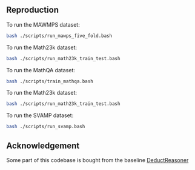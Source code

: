 ## Reproduction
To run the MAWMPS dataset:
```sh
bash ./scripts/run_mawps_five_fold.bash
```

To run the Math23k dataset:
```sh
bash ./scripts/run_math23k_train_test.bash
```

To run the MathQA dataset:
```sh
bash ./scripts/train_mathqa.bash
```

To run the Math23k dataset:
```sh
bash ./scripts/run_math23k_train_test.bash
```

To run the SVAMP dataset:
```sh
bash ./scripts/run_svamp.bash
```
## Acknowledgement
Some part of this codebase is bought from the baseline [DeductReasoner](https://github.com/allanj/Deductive-MWP)